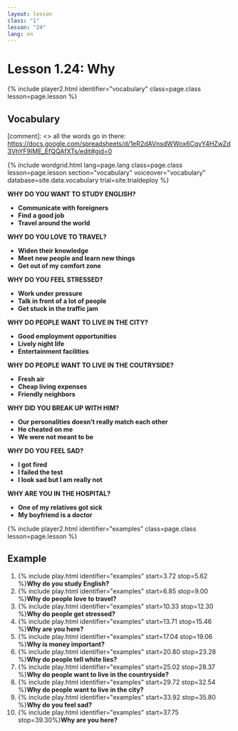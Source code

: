```yaml
---
layout: lesson
class: "1"
lesson: "24"
lang: vn
---
```



# Lesson 1.24: Why


{% include player2.html identifier="vocabulary" class=page.class lesson=page.lesson %}
## Vocabulary 

[comment]: <>  all the words go in there: https://docs.google.com/spreadsheets/d/1eR2dAVnsdWWox6CqvY4HZwZd3VhYF9IME_EfQQAfXTs/edit#gid=0

{% include wordgrid.html lang=page.lang
		class=page.class 
		lesson=page.lesson 
		section="vocabulary"
		voiceover="vocabulary"
		database=site.data.vocabulary 
		trial=site.trialdeploy %}
		
**WHY DO YOU WANT TO STUDY ENGLISH?**

-  **Communicate with foreigners**
-  **Find a good job** 
-  **Travel around the world**   

**WHY DO YOU LOVE TO TRAVEL?**

-  **Widen their knowledge** 
-  **Meet new people and learn new things**
-  **Get out of my comfort zone**
   
**WHY DO YOU FEEL STRESSED?**

-  **Work under pressure** 
-  **Talk in front of a lot of people** 
-  **Get stuck in the traffic jam**    

**WHY DO PEOPLE WANT TO LIVE IN THE CITY?**

- **Good employment opportunities** 
- **Lively night life** 
- **Entertainment facilities** 

**WHY DO PEOPLE WANT TO LIVE IN THE COUTRYSIDE?**

- **Fresh air**
- **Cheap living expenses**
- **Friendly neighbors** 

**WHY DID YOU BREAK UP WITH HIM?**

-  **Our personalities doesn’t really match each other** 
-  **He cheated on me** 
-  **We were not meant to be**    

**WHY DO YOU FEEL SAD?**
-  **I got fired**
-  **I failed the test** 
-  **I look sad but I am really not**    

**WHY ARE YOU IN THE HOSPITAL?**

-  **One of my relatives got sick** 
-  **My boyfriend is a doctor** 




{% include player2.html identifier="examples" class=page.class lesson=page.lesson %}

## Example
1. {% include play.html identifier="examples" start=3.72 stop=5.62 %}**Why do you study English?**
2. {% include play.html identifier="examples" start=6.85 stop=9.00 %}**Why do people love to travel?**
3.  {% include play.html identifier="examples" start=10.33 stop=12.30 %}**Why do people get stressed?**
4.  {% include play.html identifier="examples" start=13.71 stop=15.46 %}**Why are you here?**
5. {% include play.html identifier="examples" start=17.04 stop=19.06 %}**Why is money important?**
6.  {% include play.html identifier="examples" start=20.80 stop=23.28 %}**Why do people tell white lies?**
7.  {% include play.html identifier="examples" start=25.02 stop=28.37 %}**Why do people want to live in the countryside?**
8.  {% include play.html identifier="examples" start=29.72 stop=32.54 %}**Why do people want to live in the city?**
9. {% include play.html identifier="examples" start=33.92 stop=35.80 %}**Why do you feel sad?**
10. {% include play.html identifier="examples" start=37.75 stop=39.30%}**Why are you here?**